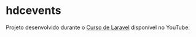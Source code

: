 # hdcevents

Projeto desenvolvido durante o [Curso de Laravel](https://www.youtube.com/playlist?list=PLnDvRpP8BnewYKI1n2chQrrR4EYiJKbUG) disponível no YouTube.
